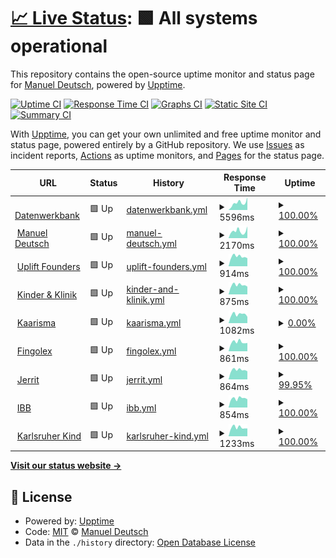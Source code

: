 # [📈 Live Status](https://manueldeutsch.github.io/upptime): <!--live status--> **🟩 All systems operational**

This repository contains the open-source uptime monitor and status page for [Manuel Deutsch](https://www.manuel-deutsch.de/?likes=github), powered by [Upptime](https://github.com/upptime/upptime).

[![Uptime CI](https://github.com/manueldeutsch/upptime/workflows/Uptime%20CI/badge.svg)](https://github.com/manueldeutsch/upptime/actions?query=workflow%3A%22Uptime+CI%22)
[![Response Time CI](https://github.com/manueldeutsch/upptime/workflows/Response%20Time%20CI/badge.svg)](https://github.com/manueldeutsch/upptime/actions?query=workflow%3A%22Response+Time+CI%22)
[![Graphs CI](https://github.com/manueldeutsch/upptime/workflows/Graphs%20CI/badge.svg)](https://github.com/manueldeutsch/upptime/actions?query=workflow%3A%22Graphs+CI%22)
[![Static Site CI](https://github.com/manueldeutsch/upptime/workflows/Static%20Site%20CI/badge.svg)](https://github.com/manueldeutsch/upptime/actions?query=workflow%3A%22Static+Site+CI%22)
[![Summary CI](https://github.com/manueldeutsch/upptime/workflows/Summary%20CI/badge.svg)](https://github.com/manueldeutsch/upptime/actions?query=workflow%3A%22Summary+CI%22)

With [Upptime](https://upptime.js.org), you can get your own unlimited and free uptime monitor and status page, powered entirely by a GitHub repository. We use [Issues](https://github.com/manueldeutsch/upptime/issues) as incident reports, [Actions](https://github.com/manueldeutsch/upptime/actions) as uptime monitors, and [Pages](https://manueldeutsch.github.io/upptime) for the status page.

<!--start: status pages-->
<!-- This summary is generated by Upptime (https://github.com/upptime/upptime) -->
<!-- Do not edit this manually, your changes will be overwritten -->
<!-- prettier-ignore -->
| URL | Status | History | Response Time | Uptime |
| --- | ------ | ------- | ------------- | ------ |
| <img alt="" src="https://icons.duckduckgo.com/ip3/www.datenwerkbank.de.ico" height="13"> [Datenwerkbank](https://www.datenwerkbank.de) | 🟩 Up | [datenwerkbank.yml](https://github.com/manueldeutsch/upptime/commits/HEAD/history/datenwerkbank.yml) | <details><summary><img alt="Response time graph" src="./graphs/datenwerkbank/response-time-week.png" height="20"> 5596ms</summary><br><a href="https://status.datenwerkbank.de/history/datenwerkbank"><img alt="Response time 1149" src="https://img.shields.io/endpoint?url=https%3A%2F%2Fraw.githubusercontent.com%2Fmanueldeutsch%2Fupptime%2FHEAD%2Fapi%2Fdatenwerkbank%2Fresponse-time.json"></a><br><a href="https://status.datenwerkbank.de/history/datenwerkbank"><img alt="24-hour response time 9945" src="https://img.shields.io/endpoint?url=https%3A%2F%2Fraw.githubusercontent.com%2Fmanueldeutsch%2Fupptime%2FHEAD%2Fapi%2Fdatenwerkbank%2Fresponse-time-day.json"></a><br><a href="https://status.datenwerkbank.de/history/datenwerkbank"><img alt="7-day response time 5596" src="https://img.shields.io/endpoint?url=https%3A%2F%2Fraw.githubusercontent.com%2Fmanueldeutsch%2Fupptime%2FHEAD%2Fapi%2Fdatenwerkbank%2Fresponse-time-week.json"></a><br><a href="https://status.datenwerkbank.de/history/datenwerkbank"><img alt="30-day response time 3308" src="https://img.shields.io/endpoint?url=https%3A%2F%2Fraw.githubusercontent.com%2Fmanueldeutsch%2Fupptime%2FHEAD%2Fapi%2Fdatenwerkbank%2Fresponse-time-month.json"></a><br><a href="https://status.datenwerkbank.de/history/datenwerkbank"><img alt="1-year response time 1188" src="https://img.shields.io/endpoint?url=https%3A%2F%2Fraw.githubusercontent.com%2Fmanueldeutsch%2Fupptime%2FHEAD%2Fapi%2Fdatenwerkbank%2Fresponse-time-year.json"></a></details> | <details><summary><a href="https://status.datenwerkbank.de/history/datenwerkbank">100.00%</a></summary><a href="https://status.datenwerkbank.de/history/datenwerkbank"><img alt="All-time uptime 99.94%" src="https://img.shields.io/endpoint?url=https%3A%2F%2Fraw.githubusercontent.com%2Fmanueldeutsch%2Fupptime%2FHEAD%2Fapi%2Fdatenwerkbank%2Fuptime.json"></a><br><a href="https://status.datenwerkbank.de/history/datenwerkbank"><img alt="24-hour uptime 100.00%" src="https://img.shields.io/endpoint?url=https%3A%2F%2Fraw.githubusercontent.com%2Fmanueldeutsch%2Fupptime%2FHEAD%2Fapi%2Fdatenwerkbank%2Fuptime-day.json"></a><br><a href="https://status.datenwerkbank.de/history/datenwerkbank"><img alt="7-day uptime 100.00%" src="https://img.shields.io/endpoint?url=https%3A%2F%2Fraw.githubusercontent.com%2Fmanueldeutsch%2Fupptime%2FHEAD%2Fapi%2Fdatenwerkbank%2Fuptime-week.json"></a><br><a href="https://status.datenwerkbank.de/history/datenwerkbank"><img alt="30-day uptime 100.00%" src="https://img.shields.io/endpoint?url=https%3A%2F%2Fraw.githubusercontent.com%2Fmanueldeutsch%2Fupptime%2FHEAD%2Fapi%2Fdatenwerkbank%2Fuptime-month.json"></a><br><a href="https://status.datenwerkbank.de/history/datenwerkbank"><img alt="1-year uptime 99.89%" src="https://img.shields.io/endpoint?url=https%3A%2F%2Fraw.githubusercontent.com%2Fmanueldeutsch%2Fupptime%2FHEAD%2Fapi%2Fdatenwerkbank%2Fuptime-year.json"></a></details>
| <img alt="" src="https://icons.duckduckgo.com/ip3/www.manuel-deutsch.de.ico" height="13"> [Manuel Deutsch](https://www.manuel-deutsch.de) | 🟩 Up | [manuel-deutsch.yml](https://github.com/manueldeutsch/upptime/commits/HEAD/history/manuel-deutsch.yml) | <details><summary><img alt="Response time graph" src="./graphs/manuel-deutsch/response-time-week.png" height="20"> 2170ms</summary><br><a href="https://status.datenwerkbank.de/history/manuel-deutsch"><img alt="Response time 1621" src="https://img.shields.io/endpoint?url=https%3A%2F%2Fraw.githubusercontent.com%2Fmanueldeutsch%2Fupptime%2FHEAD%2Fapi%2Fmanuel-deutsch%2Fresponse-time.json"></a><br><a href="https://status.datenwerkbank.de/history/manuel-deutsch"><img alt="24-hour response time 3683" src="https://img.shields.io/endpoint?url=https%3A%2F%2Fraw.githubusercontent.com%2Fmanueldeutsch%2Fupptime%2FHEAD%2Fapi%2Fmanuel-deutsch%2Fresponse-time-day.json"></a><br><a href="https://status.datenwerkbank.de/history/manuel-deutsch"><img alt="7-day response time 2170" src="https://img.shields.io/endpoint?url=https%3A%2F%2Fraw.githubusercontent.com%2Fmanueldeutsch%2Fupptime%2FHEAD%2Fapi%2Fmanuel-deutsch%2Fresponse-time-week.json"></a><br><a href="https://status.datenwerkbank.de/history/manuel-deutsch"><img alt="30-day response time 1749" src="https://img.shields.io/endpoint?url=https%3A%2F%2Fraw.githubusercontent.com%2Fmanueldeutsch%2Fupptime%2FHEAD%2Fapi%2Fmanuel-deutsch%2Fresponse-time-month.json"></a><br><a href="https://status.datenwerkbank.de/history/manuel-deutsch"><img alt="1-year response time 1621" src="https://img.shields.io/endpoint?url=https%3A%2F%2Fraw.githubusercontent.com%2Fmanueldeutsch%2Fupptime%2FHEAD%2Fapi%2Fmanuel-deutsch%2Fresponse-time-year.json"></a></details> | <details><summary><a href="https://status.datenwerkbank.de/history/manuel-deutsch">100.00%</a></summary><a href="https://status.datenwerkbank.de/history/manuel-deutsch"><img alt="All-time uptime 99.95%" src="https://img.shields.io/endpoint?url=https%3A%2F%2Fraw.githubusercontent.com%2Fmanueldeutsch%2Fupptime%2FHEAD%2Fapi%2Fmanuel-deutsch%2Fuptime.json"></a><br><a href="https://status.datenwerkbank.de/history/manuel-deutsch"><img alt="24-hour uptime 100.00%" src="https://img.shields.io/endpoint?url=https%3A%2F%2Fraw.githubusercontent.com%2Fmanueldeutsch%2Fupptime%2FHEAD%2Fapi%2Fmanuel-deutsch%2Fuptime-day.json"></a><br><a href="https://status.datenwerkbank.de/history/manuel-deutsch"><img alt="7-day uptime 100.00%" src="https://img.shields.io/endpoint?url=https%3A%2F%2Fraw.githubusercontent.com%2Fmanueldeutsch%2Fupptime%2FHEAD%2Fapi%2Fmanuel-deutsch%2Fuptime-week.json"></a><br><a href="https://status.datenwerkbank.de/history/manuel-deutsch"><img alt="30-day uptime 100.00%" src="https://img.shields.io/endpoint?url=https%3A%2F%2Fraw.githubusercontent.com%2Fmanueldeutsch%2Fupptime%2FHEAD%2Fapi%2Fmanuel-deutsch%2Fuptime-month.json"></a><br><a href="https://status.datenwerkbank.de/history/manuel-deutsch"><img alt="1-year uptime 99.95%" src="https://img.shields.io/endpoint?url=https%3A%2F%2Fraw.githubusercontent.com%2Fmanueldeutsch%2Fupptime%2FHEAD%2Fapi%2Fmanuel-deutsch%2Fuptime-year.json"></a></details>
| <img alt="" src="https://icons.duckduckgo.com/ip3/upliftfounders.com.ico" height="13"> [Uplift Founders](https://upliftfounders.com) | 🟩 Up | [uplift-founders.yml](https://github.com/manueldeutsch/upptime/commits/HEAD/history/uplift-founders.yml) | <details><summary><img alt="Response time graph" src="./graphs/uplift-founders/response-time-week.png" height="20"> 914ms</summary><br><a href="https://status.datenwerkbank.de/history/uplift-founders"><img alt="Response time 921" src="https://img.shields.io/endpoint?url=https%3A%2F%2Fraw.githubusercontent.com%2Fmanueldeutsch%2Fupptime%2FHEAD%2Fapi%2Fuplift-founders%2Fresponse-time.json"></a><br><a href="https://status.datenwerkbank.de/history/uplift-founders"><img alt="24-hour response time 755" src="https://img.shields.io/endpoint?url=https%3A%2F%2Fraw.githubusercontent.com%2Fmanueldeutsch%2Fupptime%2FHEAD%2Fapi%2Fuplift-founders%2Fresponse-time-day.json"></a><br><a href="https://status.datenwerkbank.de/history/uplift-founders"><img alt="7-day response time 914" src="https://img.shields.io/endpoint?url=https%3A%2F%2Fraw.githubusercontent.com%2Fmanueldeutsch%2Fupptime%2FHEAD%2Fapi%2Fuplift-founders%2Fresponse-time-week.json"></a><br><a href="https://status.datenwerkbank.de/history/uplift-founders"><img alt="30-day response time 920" src="https://img.shields.io/endpoint?url=https%3A%2F%2Fraw.githubusercontent.com%2Fmanueldeutsch%2Fupptime%2FHEAD%2Fapi%2Fuplift-founders%2Fresponse-time-month.json"></a><br><a href="https://status.datenwerkbank.de/history/uplift-founders"><img alt="1-year response time 921" src="https://img.shields.io/endpoint?url=https%3A%2F%2Fraw.githubusercontent.com%2Fmanueldeutsch%2Fupptime%2FHEAD%2Fapi%2Fuplift-founders%2Fresponse-time-year.json"></a></details> | <details><summary><a href="https://status.datenwerkbank.de/history/uplift-founders">100.00%</a></summary><a href="https://status.datenwerkbank.de/history/uplift-founders"><img alt="All-time uptime 100.00%" src="https://img.shields.io/endpoint?url=https%3A%2F%2Fraw.githubusercontent.com%2Fmanueldeutsch%2Fupptime%2FHEAD%2Fapi%2Fuplift-founders%2Fuptime.json"></a><br><a href="https://status.datenwerkbank.de/history/uplift-founders"><img alt="24-hour uptime 100.00%" src="https://img.shields.io/endpoint?url=https%3A%2F%2Fraw.githubusercontent.com%2Fmanueldeutsch%2Fupptime%2FHEAD%2Fapi%2Fuplift-founders%2Fuptime-day.json"></a><br><a href="https://status.datenwerkbank.de/history/uplift-founders"><img alt="7-day uptime 100.00%" src="https://img.shields.io/endpoint?url=https%3A%2F%2Fraw.githubusercontent.com%2Fmanueldeutsch%2Fupptime%2FHEAD%2Fapi%2Fuplift-founders%2Fuptime-week.json"></a><br><a href="https://status.datenwerkbank.de/history/uplift-founders"><img alt="30-day uptime 100.00%" src="https://img.shields.io/endpoint?url=https%3A%2F%2Fraw.githubusercontent.com%2Fmanueldeutsch%2Fupptime%2FHEAD%2Fapi%2Fuplift-founders%2Fuptime-month.json"></a><br><a href="https://status.datenwerkbank.de/history/uplift-founders"><img alt="1-year uptime 100.00%" src="https://img.shields.io/endpoint?url=https%3A%2F%2Fraw.githubusercontent.com%2Fmanueldeutsch%2Fupptime%2FHEAD%2Fapi%2Fuplift-founders%2Fuptime-year.json"></a></details>
| <img alt="" src="https://icons.duckduckgo.com/ip3/www.kinder-und-klinik.de.ico" height="13"> [Kinder & Klinik](https://www.kinder-und-klinik.de) | 🟩 Up | [kinder-and-klinik.yml](https://github.com/manueldeutsch/upptime/commits/HEAD/history/kinder-and-klinik.yml) | <details><summary><img alt="Response time graph" src="./graphs/kinder-and-klinik/response-time-week.png" height="20"> 875ms</summary><br><a href="https://status.datenwerkbank.de/history/kinder-and-klinik"><img alt="Response time 876" src="https://img.shields.io/endpoint?url=https%3A%2F%2Fraw.githubusercontent.com%2Fmanueldeutsch%2Fupptime%2FHEAD%2Fapi%2Fkinder-and-klinik%2Fresponse-time.json"></a><br><a href="https://status.datenwerkbank.de/history/kinder-and-klinik"><img alt="24-hour response time 728" src="https://img.shields.io/endpoint?url=https%3A%2F%2Fraw.githubusercontent.com%2Fmanueldeutsch%2Fupptime%2FHEAD%2Fapi%2Fkinder-and-klinik%2Fresponse-time-day.json"></a><br><a href="https://status.datenwerkbank.de/history/kinder-and-klinik"><img alt="7-day response time 875" src="https://img.shields.io/endpoint?url=https%3A%2F%2Fraw.githubusercontent.com%2Fmanueldeutsch%2Fupptime%2FHEAD%2Fapi%2Fkinder-and-klinik%2Fresponse-time-week.json"></a><br><a href="https://status.datenwerkbank.de/history/kinder-and-klinik"><img alt="30-day response time 884" src="https://img.shields.io/endpoint?url=https%3A%2F%2Fraw.githubusercontent.com%2Fmanueldeutsch%2Fupptime%2FHEAD%2Fapi%2Fkinder-and-klinik%2Fresponse-time-month.json"></a><br><a href="https://status.datenwerkbank.de/history/kinder-and-klinik"><img alt="1-year response time 876" src="https://img.shields.io/endpoint?url=https%3A%2F%2Fraw.githubusercontent.com%2Fmanueldeutsch%2Fupptime%2FHEAD%2Fapi%2Fkinder-and-klinik%2Fresponse-time-year.json"></a></details> | <details><summary><a href="https://status.datenwerkbank.de/history/kinder-and-klinik">100.00%</a></summary><a href="https://status.datenwerkbank.de/history/kinder-and-klinik"><img alt="All-time uptime 100.00%" src="https://img.shields.io/endpoint?url=https%3A%2F%2Fraw.githubusercontent.com%2Fmanueldeutsch%2Fupptime%2FHEAD%2Fapi%2Fkinder-and-klinik%2Fuptime.json"></a><br><a href="https://status.datenwerkbank.de/history/kinder-and-klinik"><img alt="24-hour uptime 100.00%" src="https://img.shields.io/endpoint?url=https%3A%2F%2Fraw.githubusercontent.com%2Fmanueldeutsch%2Fupptime%2FHEAD%2Fapi%2Fkinder-and-klinik%2Fuptime-day.json"></a><br><a href="https://status.datenwerkbank.de/history/kinder-and-klinik"><img alt="7-day uptime 100.00%" src="https://img.shields.io/endpoint?url=https%3A%2F%2Fraw.githubusercontent.com%2Fmanueldeutsch%2Fupptime%2FHEAD%2Fapi%2Fkinder-and-klinik%2Fuptime-week.json"></a><br><a href="https://status.datenwerkbank.de/history/kinder-and-klinik"><img alt="30-day uptime 100.00%" src="https://img.shields.io/endpoint?url=https%3A%2F%2Fraw.githubusercontent.com%2Fmanueldeutsch%2Fupptime%2FHEAD%2Fapi%2Fkinder-and-klinik%2Fuptime-month.json"></a><br><a href="https://status.datenwerkbank.de/history/kinder-and-klinik"><img alt="1-year uptime 100.00%" src="https://img.shields.io/endpoint?url=https%3A%2F%2Fraw.githubusercontent.com%2Fmanueldeutsch%2Fupptime%2FHEAD%2Fapi%2Fkinder-and-klinik%2Fuptime-year.json"></a></details>
| <img alt="" src="https://icons.duckduckgo.com/ip3/www.kaarisma.de.ico" height="13"> [Kaarisma](https://www.kaarisma.de) | 🟩 Up | [kaarisma.yml](https://github.com/manueldeutsch/upptime/commits/HEAD/history/kaarisma.yml) | <details><summary><img alt="Response time graph" src="./graphs/kaarisma/response-time-week.png" height="20"> 1082ms</summary><br><a href="https://status.datenwerkbank.de/history/kaarisma"><img alt="Response time 1303" src="https://img.shields.io/endpoint?url=https%3A%2F%2Fraw.githubusercontent.com%2Fmanueldeutsch%2Fupptime%2FHEAD%2Fapi%2Fkaarisma%2Fresponse-time.json"></a><br><a href="https://status.datenwerkbank.de/history/kaarisma"><img alt="24-hour response time 793" src="https://img.shields.io/endpoint?url=https%3A%2F%2Fraw.githubusercontent.com%2Fmanueldeutsch%2Fupptime%2FHEAD%2Fapi%2Fkaarisma%2Fresponse-time-day.json"></a><br><a href="https://status.datenwerkbank.de/history/kaarisma"><img alt="7-day response time 1082" src="https://img.shields.io/endpoint?url=https%3A%2F%2Fraw.githubusercontent.com%2Fmanueldeutsch%2Fupptime%2FHEAD%2Fapi%2Fkaarisma%2Fresponse-time-week.json"></a><br><a href="https://status.datenwerkbank.de/history/kaarisma"><img alt="30-day response time 1033" src="https://img.shields.io/endpoint?url=https%3A%2F%2Fraw.githubusercontent.com%2Fmanueldeutsch%2Fupptime%2FHEAD%2Fapi%2Fkaarisma%2Fresponse-time-month.json"></a><br><a href="https://status.datenwerkbank.de/history/kaarisma"><img alt="1-year response time 1345" src="https://img.shields.io/endpoint?url=https%3A%2F%2Fraw.githubusercontent.com%2Fmanueldeutsch%2Fupptime%2FHEAD%2Fapi%2Fkaarisma%2Fresponse-time-year.json"></a></details> | <details><summary><a href="https://status.datenwerkbank.de/history/kaarisma">0.00%</a></summary><a href="https://status.datenwerkbank.de/history/kaarisma"><img alt="All-time uptime 98.27%" src="https://img.shields.io/endpoint?url=https%3A%2F%2Fraw.githubusercontent.com%2Fmanueldeutsch%2Fupptime%2FHEAD%2Fapi%2Fkaarisma%2Fuptime.json"></a><br><a href="https://status.datenwerkbank.de/history/kaarisma"><img alt="24-hour uptime 0.00%" src="https://img.shields.io/endpoint?url=https%3A%2F%2Fraw.githubusercontent.com%2Fmanueldeutsch%2Fupptime%2FHEAD%2Fapi%2Fkaarisma%2Fuptime-day.json"></a><br><a href="https://status.datenwerkbank.de/history/kaarisma"><img alt="7-day uptime 0.00%" src="https://img.shields.io/endpoint?url=https%3A%2F%2Fraw.githubusercontent.com%2Fmanueldeutsch%2Fupptime%2FHEAD%2Fapi%2Fkaarisma%2Fuptime-week.json"></a><br><a href="https://status.datenwerkbank.de/history/kaarisma"><img alt="30-day uptime 72.12%" src="https://img.shields.io/endpoint?url=https%3A%2F%2Fraw.githubusercontent.com%2Fmanueldeutsch%2Fupptime%2FHEAD%2Fapi%2Fkaarisma%2Fuptime-month.json"></a><br><a href="https://status.datenwerkbank.de/history/kaarisma"><img alt="1-year uptime 97.54%" src="https://img.shields.io/endpoint?url=https%3A%2F%2Fraw.githubusercontent.com%2Fmanueldeutsch%2Fupptime%2FHEAD%2Fapi%2Fkaarisma%2Fuptime-year.json"></a></details>
| <img alt="" src="https://icons.duckduckgo.com/ip3/fingolex.com.ico" height="13"> [Fingolex](https://fingolex.com) | 🟩 Up | [fingolex.yml](https://github.com/manueldeutsch/upptime/commits/HEAD/history/fingolex.yml) | <details><summary><img alt="Response time graph" src="./graphs/fingolex/response-time-week.png" height="20"> 861ms</summary><br><a href="https://status.datenwerkbank.de/history/fingolex"><img alt="Response time 1006" src="https://img.shields.io/endpoint?url=https%3A%2F%2Fraw.githubusercontent.com%2Fmanueldeutsch%2Fupptime%2FHEAD%2Fapi%2Ffingolex%2Fresponse-time.json"></a><br><a href="https://status.datenwerkbank.de/history/fingolex"><img alt="24-hour response time 777" src="https://img.shields.io/endpoint?url=https%3A%2F%2Fraw.githubusercontent.com%2Fmanueldeutsch%2Fupptime%2FHEAD%2Fapi%2Ffingolex%2Fresponse-time-day.json"></a><br><a href="https://status.datenwerkbank.de/history/fingolex"><img alt="7-day response time 861" src="https://img.shields.io/endpoint?url=https%3A%2F%2Fraw.githubusercontent.com%2Fmanueldeutsch%2Fupptime%2FHEAD%2Fapi%2Ffingolex%2Fresponse-time-week.json"></a><br><a href="https://status.datenwerkbank.de/history/fingolex"><img alt="30-day response time 1147" src="https://img.shields.io/endpoint?url=https%3A%2F%2Fraw.githubusercontent.com%2Fmanueldeutsch%2Fupptime%2FHEAD%2Fapi%2Ffingolex%2Fresponse-time-month.json"></a><br><a href="https://status.datenwerkbank.de/history/fingolex"><img alt="1-year response time 1006" src="https://img.shields.io/endpoint?url=https%3A%2F%2Fraw.githubusercontent.com%2Fmanueldeutsch%2Fupptime%2FHEAD%2Fapi%2Ffingolex%2Fresponse-time-year.json"></a></details> | <details><summary><a href="https://status.datenwerkbank.de/history/fingolex">100.00%</a></summary><a href="https://status.datenwerkbank.de/history/fingolex"><img alt="All-time uptime 100.00%" src="https://img.shields.io/endpoint?url=https%3A%2F%2Fraw.githubusercontent.com%2Fmanueldeutsch%2Fupptime%2FHEAD%2Fapi%2Ffingolex%2Fuptime.json"></a><br><a href="https://status.datenwerkbank.de/history/fingolex"><img alt="24-hour uptime 100.00%" src="https://img.shields.io/endpoint?url=https%3A%2F%2Fraw.githubusercontent.com%2Fmanueldeutsch%2Fupptime%2FHEAD%2Fapi%2Ffingolex%2Fuptime-day.json"></a><br><a href="https://status.datenwerkbank.de/history/fingolex"><img alt="7-day uptime 100.00%" src="https://img.shields.io/endpoint?url=https%3A%2F%2Fraw.githubusercontent.com%2Fmanueldeutsch%2Fupptime%2FHEAD%2Fapi%2Ffingolex%2Fuptime-week.json"></a><br><a href="https://status.datenwerkbank.de/history/fingolex"><img alt="30-day uptime 100.00%" src="https://img.shields.io/endpoint?url=https%3A%2F%2Fraw.githubusercontent.com%2Fmanueldeutsch%2Fupptime%2FHEAD%2Fapi%2Ffingolex%2Fuptime-month.json"></a><br><a href="https://status.datenwerkbank.de/history/fingolex"><img alt="1-year uptime 100.00%" src="https://img.shields.io/endpoint?url=https%3A%2F%2Fraw.githubusercontent.com%2Fmanueldeutsch%2Fupptime%2FHEAD%2Fapi%2Ffingolex%2Fuptime-year.json"></a></details>
| <img alt="" src="https://icons.duckduckgo.com/ip3/www.jerritpeinelt.com.ico" height="13"> [Jerrit](https://www.jerritpeinelt.com) | 🟩 Up | [jerrit.yml](https://github.com/manueldeutsch/upptime/commits/HEAD/history/jerrit.yml) | <details><summary><img alt="Response time graph" src="./graphs/jerrit/response-time-week.png" height="20"> 864ms</summary><br><a href="https://status.datenwerkbank.de/history/jerrit"><img alt="Response time 880" src="https://img.shields.io/endpoint?url=https%3A%2F%2Fraw.githubusercontent.com%2Fmanueldeutsch%2Fupptime%2FHEAD%2Fapi%2Fjerrit%2Fresponse-time.json"></a><br><a href="https://status.datenwerkbank.de/history/jerrit"><img alt="24-hour response time 728" src="https://img.shields.io/endpoint?url=https%3A%2F%2Fraw.githubusercontent.com%2Fmanueldeutsch%2Fupptime%2FHEAD%2Fapi%2Fjerrit%2Fresponse-time-day.json"></a><br><a href="https://status.datenwerkbank.de/history/jerrit"><img alt="7-day response time 864" src="https://img.shields.io/endpoint?url=https%3A%2F%2Fraw.githubusercontent.com%2Fmanueldeutsch%2Fupptime%2FHEAD%2Fapi%2Fjerrit%2Fresponse-time-week.json"></a><br><a href="https://status.datenwerkbank.de/history/jerrit"><img alt="30-day response time 906" src="https://img.shields.io/endpoint?url=https%3A%2F%2Fraw.githubusercontent.com%2Fmanueldeutsch%2Fupptime%2FHEAD%2Fapi%2Fjerrit%2Fresponse-time-month.json"></a><br><a href="https://status.datenwerkbank.de/history/jerrit"><img alt="1-year response time 880" src="https://img.shields.io/endpoint?url=https%3A%2F%2Fraw.githubusercontent.com%2Fmanueldeutsch%2Fupptime%2FHEAD%2Fapi%2Fjerrit%2Fresponse-time-year.json"></a></details> | <details><summary><a href="https://status.datenwerkbank.de/history/jerrit">99.95%</a></summary><a href="https://status.datenwerkbank.de/history/jerrit"><img alt="All-time uptime 99.99%" src="https://img.shields.io/endpoint?url=https%3A%2F%2Fraw.githubusercontent.com%2Fmanueldeutsch%2Fupptime%2FHEAD%2Fapi%2Fjerrit%2Fuptime.json"></a><br><a href="https://status.datenwerkbank.de/history/jerrit"><img alt="24-hour uptime 99.64%" src="https://img.shields.io/endpoint?url=https%3A%2F%2Fraw.githubusercontent.com%2Fmanueldeutsch%2Fupptime%2FHEAD%2Fapi%2Fjerrit%2Fuptime-day.json"></a><br><a href="https://status.datenwerkbank.de/history/jerrit"><img alt="7-day uptime 99.95%" src="https://img.shields.io/endpoint?url=https%3A%2F%2Fraw.githubusercontent.com%2Fmanueldeutsch%2Fupptime%2FHEAD%2Fapi%2Fjerrit%2Fuptime-week.json"></a><br><a href="https://status.datenwerkbank.de/history/jerrit"><img alt="30-day uptime 99.99%" src="https://img.shields.io/endpoint?url=https%3A%2F%2Fraw.githubusercontent.com%2Fmanueldeutsch%2Fupptime%2FHEAD%2Fapi%2Fjerrit%2Fuptime-month.json"></a><br><a href="https://status.datenwerkbank.de/history/jerrit"><img alt="1-year uptime 99.99%" src="https://img.shields.io/endpoint?url=https%3A%2F%2Fraw.githubusercontent.com%2Fmanueldeutsch%2Fupptime%2FHEAD%2Fapi%2Fjerrit%2Fuptime-year.json"></a></details>
| <img alt="" src="https://icons.duckduckgo.com/ip3/ibb-woern.de.ico" height="13"> [IBB](https://ibb-woern.de) | 🟩 Up | [ibb.yml](https://github.com/manueldeutsch/upptime/commits/HEAD/history/ibb.yml) | <details><summary><img alt="Response time graph" src="./graphs/ibb/response-time-week.png" height="20"> 854ms</summary><br><a href="https://status.datenwerkbank.de/history/ibb"><img alt="Response time 1321" src="https://img.shields.io/endpoint?url=https%3A%2F%2Fraw.githubusercontent.com%2Fmanueldeutsch%2Fupptime%2FHEAD%2Fapi%2Fibb%2Fresponse-time.json"></a><br><a href="https://status.datenwerkbank.de/history/ibb"><img alt="24-hour response time 772" src="https://img.shields.io/endpoint?url=https%3A%2F%2Fraw.githubusercontent.com%2Fmanueldeutsch%2Fupptime%2FHEAD%2Fapi%2Fibb%2Fresponse-time-day.json"></a><br><a href="https://status.datenwerkbank.de/history/ibb"><img alt="7-day response time 854" src="https://img.shields.io/endpoint?url=https%3A%2F%2Fraw.githubusercontent.com%2Fmanueldeutsch%2Fupptime%2FHEAD%2Fapi%2Fibb%2Fresponse-time-week.json"></a><br><a href="https://status.datenwerkbank.de/history/ibb"><img alt="30-day response time 931" src="https://img.shields.io/endpoint?url=https%3A%2F%2Fraw.githubusercontent.com%2Fmanueldeutsch%2Fupptime%2FHEAD%2Fapi%2Fibb%2Fresponse-time-month.json"></a><br><a href="https://status.datenwerkbank.de/history/ibb"><img alt="1-year response time 1321" src="https://img.shields.io/endpoint?url=https%3A%2F%2Fraw.githubusercontent.com%2Fmanueldeutsch%2Fupptime%2FHEAD%2Fapi%2Fibb%2Fresponse-time-year.json"></a></details> | <details><summary><a href="https://status.datenwerkbank.de/history/ibb">100.00%</a></summary><a href="https://status.datenwerkbank.de/history/ibb"><img alt="All-time uptime 99.94%" src="https://img.shields.io/endpoint?url=https%3A%2F%2Fraw.githubusercontent.com%2Fmanueldeutsch%2Fupptime%2FHEAD%2Fapi%2Fibb%2Fuptime.json"></a><br><a href="https://status.datenwerkbank.de/history/ibb"><img alt="24-hour uptime 100.00%" src="https://img.shields.io/endpoint?url=https%3A%2F%2Fraw.githubusercontent.com%2Fmanueldeutsch%2Fupptime%2FHEAD%2Fapi%2Fibb%2Fuptime-day.json"></a><br><a href="https://status.datenwerkbank.de/history/ibb"><img alt="7-day uptime 100.00%" src="https://img.shields.io/endpoint?url=https%3A%2F%2Fraw.githubusercontent.com%2Fmanueldeutsch%2Fupptime%2FHEAD%2Fapi%2Fibb%2Fuptime-week.json"></a><br><a href="https://status.datenwerkbank.de/history/ibb"><img alt="30-day uptime 100.00%" src="https://img.shields.io/endpoint?url=https%3A%2F%2Fraw.githubusercontent.com%2Fmanueldeutsch%2Fupptime%2FHEAD%2Fapi%2Fibb%2Fuptime-month.json"></a><br><a href="https://status.datenwerkbank.de/history/ibb"><img alt="1-year uptime 99.94%" src="https://img.shields.io/endpoint?url=https%3A%2F%2Fraw.githubusercontent.com%2Fmanueldeutsch%2Fupptime%2FHEAD%2Fapi%2Fibb%2Fuptime-year.json"></a></details>
| <img alt="" src="https://icons.duckduckgo.com/ip3/www.karlsruher-kind.de.ico" height="13"> [Karlsruher Kind](https://www.karlsruher-kind.de) | 🟩 Up | [karlsruher-kind.yml](https://github.com/manueldeutsch/upptime/commits/HEAD/history/karlsruher-kind.yml) | <details><summary><img alt="Response time graph" src="./graphs/karlsruher-kind/response-time-week.png" height="20"> 1233ms</summary><br><a href="https://status.datenwerkbank.de/history/karlsruher-kind"><img alt="Response time 2103" src="https://img.shields.io/endpoint?url=https%3A%2F%2Fraw.githubusercontent.com%2Fmanueldeutsch%2Fupptime%2FHEAD%2Fapi%2Fkarlsruher-kind%2Fresponse-time.json"></a><br><a href="https://status.datenwerkbank.de/history/karlsruher-kind"><img alt="24-hour response time 1096" src="https://img.shields.io/endpoint?url=https%3A%2F%2Fraw.githubusercontent.com%2Fmanueldeutsch%2Fupptime%2FHEAD%2Fapi%2Fkarlsruher-kind%2Fresponse-time-day.json"></a><br><a href="https://status.datenwerkbank.de/history/karlsruher-kind"><img alt="7-day response time 1233" src="https://img.shields.io/endpoint?url=https%3A%2F%2Fraw.githubusercontent.com%2Fmanueldeutsch%2Fupptime%2FHEAD%2Fapi%2Fkarlsruher-kind%2Fresponse-time-week.json"></a><br><a href="https://status.datenwerkbank.de/history/karlsruher-kind"><img alt="30-day response time 2990" src="https://img.shields.io/endpoint?url=https%3A%2F%2Fraw.githubusercontent.com%2Fmanueldeutsch%2Fupptime%2FHEAD%2Fapi%2Fkarlsruher-kind%2Fresponse-time-month.json"></a><br><a href="https://status.datenwerkbank.de/history/karlsruher-kind"><img alt="1-year response time 2103" src="https://img.shields.io/endpoint?url=https%3A%2F%2Fraw.githubusercontent.com%2Fmanueldeutsch%2Fupptime%2FHEAD%2Fapi%2Fkarlsruher-kind%2Fresponse-time-year.json"></a></details> | <details><summary><a href="https://status.datenwerkbank.de/history/karlsruher-kind">100.00%</a></summary><a href="https://status.datenwerkbank.de/history/karlsruher-kind"><img alt="All-time uptime 99.88%" src="https://img.shields.io/endpoint?url=https%3A%2F%2Fraw.githubusercontent.com%2Fmanueldeutsch%2Fupptime%2FHEAD%2Fapi%2Fkarlsruher-kind%2Fuptime.json"></a><br><a href="https://status.datenwerkbank.de/history/karlsruher-kind"><img alt="24-hour uptime 100.00%" src="https://img.shields.io/endpoint?url=https%3A%2F%2Fraw.githubusercontent.com%2Fmanueldeutsch%2Fupptime%2FHEAD%2Fapi%2Fkarlsruher-kind%2Fuptime-day.json"></a><br><a href="https://status.datenwerkbank.de/history/karlsruher-kind"><img alt="7-day uptime 100.00%" src="https://img.shields.io/endpoint?url=https%3A%2F%2Fraw.githubusercontent.com%2Fmanueldeutsch%2Fupptime%2FHEAD%2Fapi%2Fkarlsruher-kind%2Fuptime-week.json"></a><br><a href="https://status.datenwerkbank.de/history/karlsruher-kind"><img alt="30-day uptime 100.00%" src="https://img.shields.io/endpoint?url=https%3A%2F%2Fraw.githubusercontent.com%2Fmanueldeutsch%2Fupptime%2FHEAD%2Fapi%2Fkarlsruher-kind%2Fuptime-month.json"></a><br><a href="https://status.datenwerkbank.de/history/karlsruher-kind"><img alt="1-year uptime 99.88%" src="https://img.shields.io/endpoint?url=https%3A%2F%2Fraw.githubusercontent.com%2Fmanueldeutsch%2Fupptime%2FHEAD%2Fapi%2Fkarlsruher-kind%2Fuptime-year.json"></a></details>

<!--end: status pages-->

[**Visit our status website →**](https://manueldeutsch.github.io/upptime)

## 📄 License

- Powered by: [Upptime](https://github.com/upptime/upptime)
- Code: [MIT](./LICENSE) © [Manuel Deutsch](https://www.manuel-deutsch.de/?likes=github)
- Data in the `./history` directory: [Open Database License](https://opendatacommons.org/licenses/odbl/1-0/)

